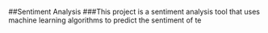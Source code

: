 ##Sentiment Analysis
###This project is a sentiment analysis tool that uses machine learning algorithms to predict the sentiment of te